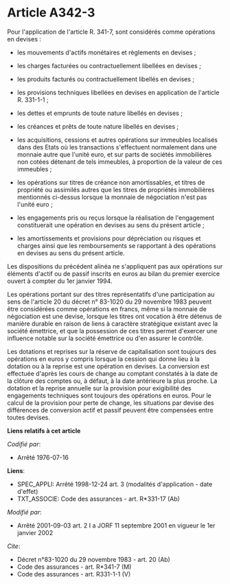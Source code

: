 # Article A342-3

Pour l'application de l'article R. 341-7, sont considérés comme opérations en devises :

- les mouvements d'actifs monétaires et règlements en devises ;

- les charges facturées ou contractuellement libellées en devises ;

- les produits facturés ou contractuellement libellés en devises ;

- les provisions techniques libellées en devises en application de l'article R. 331-1-1 ;

- les dettes et emprunts de toute nature libellés en devises ;

- les créances et prêts de toute nature libellés en devises ;

- les acquisitions, cessions et autres opérations sur immeubles localisés dans des Etats où les transactions s'effectuent
normalement dans une monnaie autre que l'unité euro, et sur parts de sociétés immobilières non cotées détenant de tels
immeubles, à proportion de la valeur de ces immeubles ;

- les opérations sur titres de créance non amortissables, et titres de propriété ou assimilés autres que les titres de
propriétés immobilières mentionnés ci-dessus lorsque la monnaie de négociation n'est pas l'unité euro ;

- les engagements pris ou reçus lorsque la réalisation de l'engagement constituerait une opération en devises au sens du
présent article ;

- les amortissements et provisions pour dépréciation ou risques et charges ainsi que les remboursements se rapportant à des
opérations en devises au sens du présent article.

Les dispositions du précédent alinéa ne s'appliquent pas aux opérations sur éléments d'actif ou de passif inscrits en euros
au bilan du premier exercice ouvert à compter du 1er janvier 1994.

Les opérations portant sur des titres représentatifs d'une participation au sens de l'article 20 du décret n° 83-1020 du 29
novembre 1983 peuvent être considérées comme opérations en francs, même si la monnaie de négociation est une devise, lorsque
les titres ont vocation à être détenus de manière durable en raison de liens à caractère stratégique existant avec la société
émettrice, et que la possession de ces titres permet d'exercer une influence notable sur la société émettrice ou d'en assurer
le contrôle.

Les dotations et reprises sur la réserve de capitalisation sont toujours des opérations en euros y compris lorsque la cession
qui donne lieu à la dotation ou à la reprise est une opération en devises. La conversion est effectuée d'après les cours de
change au comptant constatés à la date de la clôture des comptes ou, à défaut, à la date antérieure la plus proche. La
dotation et la reprise annuelle sur la provision pour exigibilité des engagements techniques sont toujours des opérations en
euros. Pour le calcul de la provision pour perte de change, les situations par devise des différences de conversion actif et
passif peuvent être compensées entre toutes devises.

**Liens relatifs à cet article**

_Codifié par_:

  - Arrêté 1976-07-16

**Liens**:

  - SPEC_APPLI: Arrêté 1998-12-24 art. 3 (modalités d'application - date d'effet)
  - TXT_ASSOCIE: Code des assurances - art. R*331-17 (Ab)

_Modifié par_:

  - Arrêté 2001-09-03 art. 2 I a JORF 11 septembre 2001 en vigueur le 1er janvier 2002

_Cite_:

  - Décret n°83-1020 du 29 novembre 1983 - art. 20 (Ab)
  - Code des assurances - art. R*341-7 (M)
  - Code des assurances - art. R331-1-1 (V)
